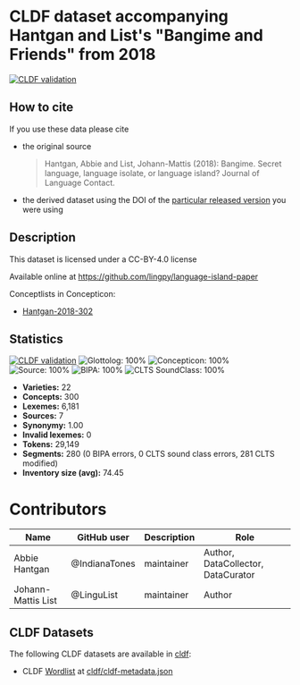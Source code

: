 # CLDF dataset accompanying Hantgan and List's "Bangime and Friends" from 2018

[![CLDF validation](https://github.com/lexibank/hantganbangime/workflows/CLDF-validation/badge.svg)](https://github.com/lexibank/hantganbangime/actions?query=workflow%3ACLDF-validation)

## How to cite

If you use these data please cite
- the original source
  > Hantgan, Abbie and List, Johann-Mattis (2018): Bangime. Secret language, language isolate, or language island? Journal of Language Contact.
- the derived dataset using the DOI of the [particular released version](../../releases/) you were using

## Description


This dataset is licensed under a CC-BY-4.0 license

Available online at https://github.com/lingpy/language-island-paper


Conceptlists in Concepticon:
- [Hantgan-2018-302](https://concepticon.clld.org/contributions/Hantgan-2018-302)
## Statistics


[![CLDF validation](https://github.com/lexibank/hantganbangime/workflows/CLDF-validation/badge.svg)](https://github.com/lexibank/hantganbangime/actions?query=workflow%3ACLDF-validation)
![Glottolog: 100%](https://img.shields.io/badge/Glottolog-100%25-brightgreen.svg "Glottolog: 100%")
![Concepticon: 100%](https://img.shields.io/badge/Concepticon-100%25-brightgreen.svg "Concepticon: 100%")
![Source: 100%](https://img.shields.io/badge/Source-100%25-brightgreen.svg "Source: 100%")
![BIPA: 100%](https://img.shields.io/badge/BIPA-100%25-brightgreen.svg "BIPA: 100%")
![CLTS SoundClass: 100%](https://img.shields.io/badge/CLTS%20SoundClass-100%25-brightgreen.svg "CLTS SoundClass: 100%")

- **Varieties:** 22
- **Concepts:** 300
- **Lexemes:** 6,181
- **Sources:** 7
- **Synonymy:** 1.00
- **Invalid lexemes:** 0
- **Tokens:** 29,149
- **Segments:** 280 (0 BIPA errors, 0 CLTS sound class errors, 281 CLTS modified)
- **Inventory size (avg):** 74.45

# Contributors

Name | GitHub user | Description | Role
--- | --- | --- | ---
Abbie Hantgan | @IndianaTones | maintainer | Author, DataCollector, DataCurator
Johann-Mattis List | @LinguList | maintainer | Author





## CLDF Datasets

The following CLDF datasets are available in [cldf](cldf):

- CLDF [Wordlist](https://github.com/cldf/cldf/tree/master/modules/Wordlist) at [cldf/cldf-metadata.json](cldf/cldf-metadata.json)